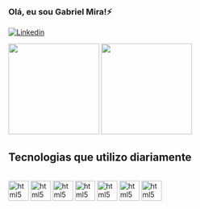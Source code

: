 ### Olá, eu sou Gabriel Mira!⚡

[![Linkedin](https://img.shields.io/badge/LinkedIn-0077B5?style=for-the-badge&logo=linkedin&logoColor=white)](https://www.linkedin.com/in/gabriel-mira-soares-santos-86b898216)

<div>
  <img height="180em" src="https://github-readme-stats.vercel.app/api?username=gbmira&show_icons=true&theme=dracula" />
  <img height="180em" src="https://github-readme-stats.vercel.app/api/top-langs/?username=gbmira&hide_progress=true" />
</div>

## Tecnologias que utilizo diariamente

<div style="display: inline_block"><br/>
  <img align="center" alt="html5" heigh="30" width="40" src="https://cdn.jsdelivr.net/gh/devicons/devicon/icons/html5/html5-plain-wordmark.svg" />
  <img align="center" alt="html5" heigh="30" width="40" src="https://cdn.jsdelivr.net/gh/devicons/devicon/icons/spring/spring-original-wordmark.svg" />
  <img align="center" alt="html5" heigh="30" width="40" src="https://cdn.jsdelivr.net/gh/devicons/devicon/icons/java/java-original-wordmark.svg" />
  <img align="center" alt="html5" heigh="30" width="40" src="https://cdn.jsdelivr.net/gh/devicons/devicon/icons/javascript/javascript-plain.svg" />
  <img align="center" alt="html5" heigh="30" width="40" src="https://cdn.jsdelivr.net/gh/devicons/devicon/icons/python/python-original.svg" />
  <img align="center" alt="html5" heigh="30" width="40" src="https://cdn.jsdelivr.net/gh/devicons/devicon/icons/python/python-original.svg" />
  <img align="center" alt="html5" heigh="30" width="40" src="https://cdn.jsdelivr.net/gh/devicons/devicon/icons/css3/css3-plain-wordmark.svg" />
</div>
